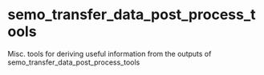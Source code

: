 # semo_transfer_data_post_process_tools
Misc. tools for deriving useful information from the outputs of semo_transfer_data_post_process_tools
